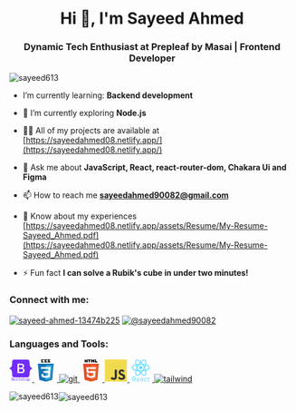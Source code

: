 <h1 align="center">Hi 👋, I'm Sayeed Ahmed</h1>
<h3 align="center">Dynamic Tech Enthusiast at Prepleaf by Masai | Frontend Developer</h3>

<p align="left"> <img src="https://komarev.com/ghpvc/?username=sayeed613&label=Profile%20views&color=0e75b6&style=flat" alt="sayeed613" /> </p>



- I’m currently learning: **Backend development**

- 🌱 I’m currently exploring **Node.js**

- 👨‍💻 All of my projects are available at [https://sayeedahmed08.netlify.app/](https://sayeedahmed08.netlify.app/)

- 💬 Ask me about **JavaScript, React, react-router-dom, Chakara Ui and Figma**

- 📫 How to reach me **sayeedahmed90082@gmail.com**

- 📄 Know about my experiences [https://sayeedahmed08.netlify.app/assets/Resume/My-Resume-Sayeed_Ahmed.pdf](https://sayeedahmed08.netlify.app/assets/Resume/My-Resume-Sayeed_Ahmed.pdf)

- ⚡ Fun fact **I can solve a Rubik's cube in under two minutes!**

<h3 align="left">Connect with me:</h3>
<p align="left">
<a href="https://linkedin.com/in/sayeed-ahmed-13474b225" target="blank"><img align="center" src="https://raw.githubusercontent.com/rahuldkjain/github-profile-readme-generator/master/src/images/icons/Social/linked-in-alt.svg" alt="sayeed-ahmed-13474b225" height="30" width="40" /></a>
<a href="https://www.hackerrank.com/@sayeedahmed90082" target="blank"><img align="center" src="https://raw.githubusercontent.com/rahuldkjain/github-profile-readme-generator/master/src/images/icons/Social/hackerrank.svg" alt="@sayeedahmed90082" height="30" width="40" /></a>
</p>

<h3 align="left">Languages and Tools:</h3>
<p align="left"> <a href="https://getbootstrap.com" target="_blank" rel="noreferrer"> <img src="https://raw.githubusercontent.com/devicons/devicon/master/icons/bootstrap/bootstrap-plain-wordmark.svg" alt="bootstrap" width="40" height="40"/> </a> <a href="https://www.w3schools.com/css/" target="_blank" rel="noreferrer"> <img src="https://raw.githubusercontent.com/devicons/devicon/master/icons/css3/css3-original-wordmark.svg" alt="css3" width="40" height="40"/> </a> <a href="https://git-scm.com/" target="_blank" rel="noreferrer"> <img src="https://www.vectorlogo.zone/logos/git-scm/git-scm-icon.svg" alt="git" width="40" height="40"/> </a> <a href="https://www.w3.org/html/" target="_blank" rel="noreferrer"> <img src="https://raw.githubusercontent.com/devicons/devicon/master/icons/html5/html5-original-wordmark.svg" alt="html5" width="40" height="40"/> </a> <a href="https://developer.mozilla.org/en-US/docs/Web/JavaScript" target="_blank" rel="noreferrer"> <img src="https://raw.githubusercontent.com/devicons/devicon/master/icons/javascript/javascript-original.svg" alt="javascript" width="40" height="40"/> </a> <a href="https://reactjs.org/" target="_blank" rel="noreferrer"> <img src="https://raw.githubusercontent.com/devicons/devicon/master/icons/react/react-original-wordmark.svg" alt="react" width="40" height="40"/> </a> <a href="https://tailwindcss.com/" target="_blank" rel="noreferrer"> <img src="https://www.vectorlogo.zone/logos/tailwindcss/tailwindcss-icon.svg" alt="tailwind" width="40" height="40"/> </a> </p>

<p><img align="left" src="https://github-readme-stats.vercel.app/api/top-langs?username=sayeed613&show_icons=true&locale=en&layout=compact" alt="sayeed613" /></p>


<p><img align="center" src="https://github-readme-streak-stats.herokuapp.com/?user=sayeed613&" alt="sayeed613" /></p>
